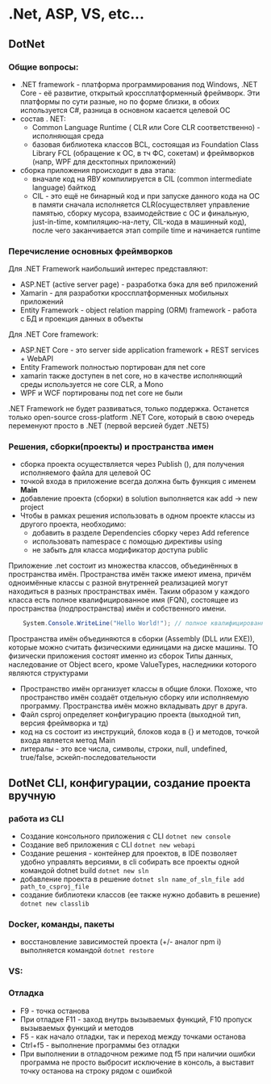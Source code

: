 # .Net, ASP, VS, etc...

## DotNet
### Общие вопросы:
- .NET framework - платформа программирования под Windows, .NET Core - её развитие, открытый кроссплатформенный фреймворк. Эти платформы по сути разные, но по форме близки, в обоих используется C#, разница в основном касается целевой ОС
- состав . NET:
  - Common Language Runtime ( CLR или Core CLR соответственно) - исполняющая среда
  - базовая библиотека классов BCL, состоящая из Foundation Class Library FCL (обращение к ОС, в тч ФС, сокетам) и фреймворков (напр, WPF для десктопных приложений)
- сборка приложения происходит в два этапа:
  - вначале код на ЯВУ компилируется в CIL (common intermediate language) байткод
  - CIL - это ещё не бинарный код и при запуске данного кода на ОС в памяти сначала исполняется CLR(осуществляет управление памятью, сборку мусора, взаимодействие с ОС и финальную, just-in-time, компиляцию-на-лету, CIL-кода в машинный код), после чего заканчивается этап compile time и начинается runtime


### Перечисление основных фреймворков
Для .NET Framework наибольший интерес представляют:
- ASP.NET (active server page) - разработка бэка для веб приложений
- Xamarin - для разработки кроссплатформенных мобильных приложений
- Entity Framework - object relation mapping (ORM) framework - работа с БД и проекция данных в объекты

Для .NET Core framework:
- ASP.NET Core - это server side application framework + REST services + WebAPI
- Entity Framework полностью портирован для net core
- xamarin также доступен в net core, но в качестве исполняющий среды используется не core CLR, а Mono
- WPF и WCF портированы под net core не были

.NET Framework не будет развиваться, только поддержка. Останется только open-source cross-platform .NET Core, который в свою очередь переменуют просто в .NET (первой версией будет .NET5)

### Решения, сборки(проекты) и пространства имен
- сборка проекта осуществляется через Publish (), для получения исполняемого файла для целевой ОС
- точкой входа в приложение всегда должна быть функция с именем **Main**
- добавление проекта (сборки) в solution выполняется как add -> new project
- Чтобы в рамках решения использовать в одном проекте классы из другого проекта, необходимо:
	- добавить в разделе Dependencies сборку через Add reference
	- использовать namespace с помощью директивы using
	- не забыть для класса модификатор доступа public

Приложение .net состоит из множества классов, объединённых в пространства имён. Пространства имён также имеют имена, причём одноимённые классы с разной внутренней реализацией могут находиться в разных пространствах имён. Таким образом у каждого класса есть  полное квалифицированное имя (FQN), состоящее из пространства (подпространства) имён и собственного имени.
```cs
	System.Console.WriteLine("Hello World!"); // полное квалифицированное имя
```
Пространства имён объединяются в сборки (Assembly (DLL или EXE)), которые можно считать физическими единицами на диске машины. ТО физически приложения состоят именно из сборок
Типы данных, наследование от Object всего, кроме ValueTypes, наследники которого являются структурами

- Пространство имён организует классы в общие блоки. Похоже, что пространство имён создаёт отдельную сборку или исполняемую программу. Пространства имён можно вкладывать друг в друга.
- Файл csproj определяет конфигурацию проекта (выходной тип, версия фреймворка и тд)
- код на cs состоит из инструкций, блоков кода в {} и методов, точкой входа является метод Main
- литералы - это все числа, символы, строки, null, undefined, true/false, эскейп-последовательности

## DotNet CLI, конфигурации, создание проекта вручную

### работа из CLI
- Создание консольного приложения с CLI
`dotnet new console`
- Создание веб приложения с CLI
`dotnet new webapi`
- Создание решения - контейнер для проектов, в IDE позволяет удобно управлять версиями, в cli собирать все проекты одной командой dotnet build
`dotnet new sln`
- добавление проекта в решение
`dotnet sln name_of_sln_file add path_to_csproj_file`
- создание библиотеки классов (ее также нужно добавить в решение)
`dotnet new classlib`

### Docker, команды, пакеты
- восстановление зависимостей проекта (+/- аналог npm i) выполняется командой
`dotnet restore`

### VS:

### Отладка
- F9 - точка останова
- При отладке F11 - заход внутрь вызываемых функций, F10 пропуск вызываемых функций и методов
- F5 - как начало отладки, так и переход между точками останова
- Ctrl+f5 - выполнение программы без отладки
- При выполнении в отладочном режиме под f5 при наличии ошибки программа не просто выбросит исключение в консоль, а выставит точку останова на строку рядом с ошибкой




